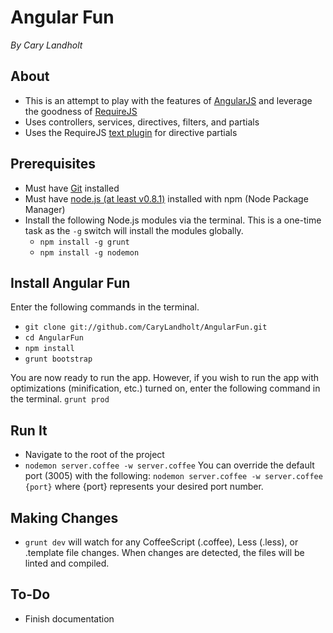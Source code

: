 # Angular Fun
*By Cary Landholt*

## About
* This is an attempt to play with the features of [AngularJS](http://angularjs.org/) and leverage the goodness of [RequireJS](http://requirejs.org/)
* Uses controllers, services, directives, filters, and partials
* Uses the RequireJS [text plugin](http://requirejs.org/docs/api.html#text) for directive partials

## Prerequisites
* Must have [Git](http://git-scm.com/) installed
* Must have [node.js (at least v0.8.1)](http://nodejs.org/) installed with npm (Node Package Manager)
* Install the following Node.js modules via the terminal.  This is a one-time task as the `-g` switch will install the modules globally.
  * `npm install -g grunt`
  * `npm install -g nodemon`

## Install Angular Fun
Enter the following commands in the terminal.
* `git clone git://github.com/CaryLandholt/AngularFun.git`
* `cd AngularFun`
* `npm install`
* `grunt bootstrap`

You are now ready to run the app.
However, if you wish to run the app with optimizations (minification, etc.) turned on, enter the following command in the terminal.
`grunt prod`

## Run It
* Navigate to the root of the project
* `nodemon server.coffee -w server.coffee`
You can override the default port (3005) with the following:
`nodemon server.coffee -w server.coffee {port}` where {port} represents your desired port number.

## Making Changes
* `grunt dev` will watch for any CoffeeScript (.coffee), Less (.less), or .template file changes.  When changes are detected, the files will be linted and compiled.

## To-Do
* Finish documentation